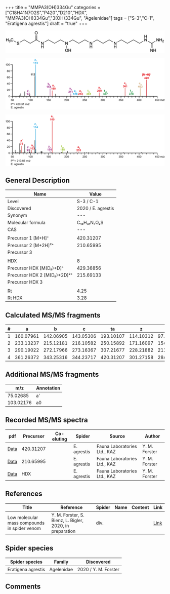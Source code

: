 +++
title = "MMPA3(OH)334Gu"
categories = ["C18H41N7O2S","P420","D210","HDX",
"MMPA3(OH)334Gu","3(OH)334Gu",
"Agelenidae"]
tags = ["S-3","C-1",
"Eratigena agrestis"]
draft = "true"
+++

![](/img/MMPA3(OH)334Gu.png)

![](/img_MSMS/420_MMPA3(OH)334Gu_Ea.png?classes=border)

![](/img_MSMS/420_MMPA3(OH)334Gu_Ea_2.png?classes=border)

## General Description

| Name                       | Value              |
|----------------------------|--------------------|
| Level                      | S-3 / C-1          |
| Discovered                 | 2020 / E. agrestis |
| Synonym                    | ---                |
| Molecular formula          | C₁₈H₄₁N₇O₂S                   |
| CAS                        | ---                |
|                            |                    |
| Precursor 1 [M+H]⁺         | 420.31207                   |
| Precursor 2 [M+2H]²⁺       | 210.65995                   |
| Precursor 3                |                    |
|                            |                    |
| HDX                        | 8                   |
| Precursor HDX   [M(D₈)+D]⁺   | 429.36856                   |
| Precursor HDX 2 [M(D₈)+2D]²⁺ | 215.69133                   |
| Precursor HDX 3            |                    |
|                            |                    |
| Rt                         | 4.25                   |
| Rt HDX                     | 3.28                   |

## Calculated MS/MS fragments

| # | a         | b         | c         | ta        | z         | y         | tz        |
|---|-----------|-----------|-----------|-----------|-----------|-----------|-----------|
| 1 | 160.07961 | 142.06905 | 143.05306 | 193.10107 | 114.10312 | 97.07657 | 131.12967 |
| 2 | 233.13237 | 215.12181 | 216.10582 | 250.15892 | 171.16097 | 154.13442 | 188.18752 |
| 3 | 290.19022 | 272.17966 | 273.16367 | 307.21677 | 228.21882 | 211.19227 | 261.24028 |
| 4 | 361.26372 | 343.25316 | 344.23717 | 420.31207 | 301.27158 | 284.24503 | 318.29813 |

## Additional MS/MS fragments

| m/z | Annotation |
|-----|------------|
| 75.02685    | a'           |
| 103.02176    | a0           |

## Recorded MS/MS spectra

| pdf                                             | Precursor | Co-eluting | Spider      | Source                       | Author        |
|-------------------------------------------------|-----------|------------|-------------|------------------------------|---------------|
| [Data](/pdf/E-agrestis/420_MMPA3(OH)334Gu_Ea.pdf)   | 420.31207 |            | E. agrestis | Fauna Laboratories Ltd., KAZ | Y. M. Forster |
| [Data](/pdf/E-agrestis/420_MMPA3(OH)334Gu_Ea_2.pdf)   | 210.65995 |            | E. agrestis | Fauna Laboratories Ltd., KAZ | Y. M. Forster |
| [Data](/pdf/E-agrestis/420_MMPA3(OH)334Gu_Ea_HDX.pdf)   | HDX |            | E. agrestis | Fauna Laboratories Ltd., KAZ | Y. M. Forster |


## References

| Title | Reference | Spider | Name | Content | Link |
|-------|-----------|--------|------|---------|------|
| Low molecular mass compounds in spider venom      | Y. M. Forster, S. Bienz, L. Bigler, 2020, in preparation          | div.       |   |   | [Link](unknown) |

## Spider species

| Spider species     | Family     | Discovered           |
|--------------------|------------|----------------------|
| Eratigena agrestis | Agelenidae | 2020 / Y. M. Forster |

## Comments